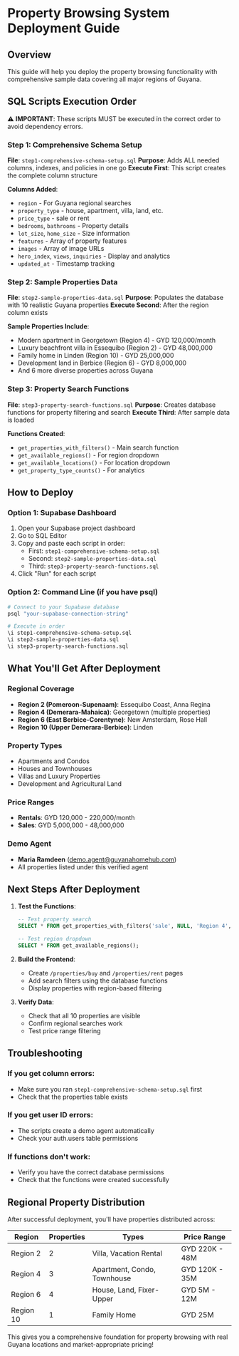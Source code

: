 # Property Browsing System Deployment Guide

## Overview
This guide will help you deploy the property browsing functionality with comprehensive sample data covering all major regions of Guyana.

## SQL Scripts Execution Order

⚠️ **IMPORTANT**: These scripts MUST be executed in the correct order to avoid dependency errors.

### Step 1: Comprehensive Schema Setup
**File**: `step1-comprehensive-schema-setup.sql`
**Purpose**: Adds ALL needed columns, indexes, and policies in one go
**Execute First**: This script creates the complete column structure

**Columns Added**:
- `region` - For Guyana regional searches
- `property_type` - house, apartment, villa, land, etc.
- `price_type` - sale or rent
- `bedrooms`, `bathrooms` - Property details
- `lot_size`, `home_size` - Size information
- `features` - Array of property features
- `images` - Array of image URLs
- `hero_index`, `views`, `inquiries` - Display and analytics
- `updated_at` - Timestamp tracking

### Step 2: Sample Properties Data
**File**: `step2-sample-properties-data.sql`
**Purpose**: Populates the database with 10 realistic Guyana properties
**Execute Second**: After the region column exists

**Sample Properties Include**:
- Modern apartment in Georgetown (Region 4) - GYD 120,000/month
- Luxury beachfront villa in Essequibo (Region 2) - GYD 48,000,000
- Family home in Linden (Region 10) - GYD 25,000,000
- Development land in Berbice (Region 6) - GYD 8,000,000
- And 6 more diverse properties across Guyana

### Step 3: Property Search Functions
**File**: `step3-property-search-functions.sql`
**Purpose**: Creates database functions for property filtering and search
**Execute Third**: After sample data is loaded

**Functions Created**:
- `get_properties_with_filters()` - Main search function
- `get_available_regions()` - For region dropdown
- `get_available_locations()` - For location dropdown
- `get_property_type_counts()` - For analytics

## How to Deploy

### Option 1: Supabase Dashboard
1. Open your Supabase project dashboard
2. Go to SQL Editor
3. Copy and paste each script in order:
   - First: `step1-comprehensive-schema-setup.sql`
   - Second: `step2-sample-properties-data.sql`
   - Third: `step3-property-search-functions.sql`
4. Click "Run" for each script

### Option 2: Command Line (if you have psql)
```bash
# Connect to your Supabase database
psql "your-supabase-connection-string"

# Execute in order
\i step1-comprehensive-schema-setup.sql
\i step2-sample-properties-data.sql
\i step3-property-search-functions.sql
```

## What You'll Get After Deployment

### Regional Coverage
- **Region 2 (Pomeroon-Supenaam)**: Essequibo Coast, Anna Regina
- **Region 4 (Demerara-Mahaica)**: Georgetown (multiple properties)
- **Region 6 (East Berbice-Corentyne)**: New Amsterdam, Rose Hall
- **Region 10 (Upper Demerara-Berbice)**: Linden

### Property Types
- Apartments and Condos
- Houses and Townhouses
- Villas and Luxury Properties
- Development and Agricultural Land

### Price Ranges
- **Rentals**: GYD 120,000 - 220,000/month
- **Sales**: GYD 5,000,000 - 48,000,000

### Demo Agent
- **Maria Ramdeen** (demo.agent@guyanahomehub.com)
- All properties listed under this verified agent

## Next Steps After Deployment

1. **Test the Functions**:
   ```sql
   -- Test property search
   SELECT * FROM get_properties_with_filters('sale', NULL, 'Region 4', NULL, 10000000, 50000000);
   
   -- Test region dropdown
   SELECT * FROM get_available_regions();
   ```

2. **Build the Frontend**: 
   - Create `/properties/buy` and `/properties/rent` pages
   - Add search filters using the database functions
   - Display properties with region-based filtering

3. **Verify Data**:
   - Check that all 10 properties are visible
   - Confirm regional searches work
   - Test price range filtering

## Troubleshooting

### If you get column errors:
- Make sure you ran `step1-comprehensive-schema-setup.sql` first
- Check that the properties table exists

### If you get user ID errors:
- The scripts create a demo agent automatically
- Check your auth.users table permissions

### If functions don't work:
- Verify you have the correct database permissions
- Check that the functions were created successfully

## Regional Property Distribution

After successful deployment, you'll have properties distributed across:

| Region | Properties | Types | Price Range |
|--------|-----------|-------|-------------|
| Region 2 | 2 | Villa, Vacation Rental | GYD 220K - 48M |
| Region 4 | 3 | Apartment, Condo, Townhouse | GYD 120K - 35M |
| Region 6 | 4 | House, Land, Fixer-Upper | GYD 5M - 12M |
| Region 10 | 1 | Family Home | GYD 25M |

This gives you a comprehensive foundation for property browsing with real Guyana locations and market-appropriate pricing!
